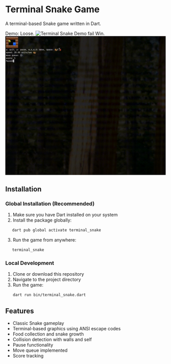 # Terminal Snake Game

A terminal-based Snake game written in Dart.

Demo:
Loose.
![Terminal Snake Demo fail](demo/demo1.gif)
Win.
![Terminal Snake Demo win](demo/demo2.gif)

## Installation

### Global Installation (Recommended)

1. Make sure you have Dart installed on your system
2. Install the package globally:
```bash
   dart pub global activate terminal_snake
```
3. Run the game from anywhere:
```bash
   terminal_snake
```

### Local Development

1. Clone or download this repository
2. Navigate to the project directory
3. Run the game:
   ```bash
   dart run bin/terminal_snake.dart
   ```

## Features

- Classic Snake gameplay
- Terminal-based graphics using ANSI escape codes
- Food collection and snake growth
- Collision detection with walls and self
- Pause functionality
- Move queue implemented
- Score tracking 